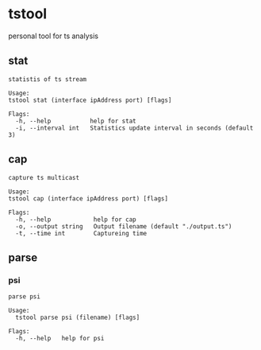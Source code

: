# tstool

personal tool for ts analysis

## stat
```
statistis of ts stream

Usage:
tstool stat (interface ipAddress port) [flags]

Flags:
  -h, --help           help for stat
  -i, --interval int   Statistics update interval in seconds (default 3)
```

## cap
```
capture ts multicast

Usage:
tstool cap (interface ipAddress port) [flags]

Flags:
  -h, --help            help for cap
  -o, --output string   Output filename (default "./output.ts")
  -t, --time int        Captureing time
```

## parse

### psi
```
parse psi

Usage:
  tstool parse psi (filename) [flags]

Flags:
  -h, --help   help for psi
```
